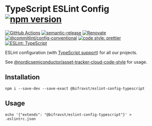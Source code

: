 # TypeScript ESLint Config [![npm version](https://img.shields.io/npm/v/@bifravst/eslint-config-typescript.svg)](https://www.npmjs.com/package/@bifravst/eslint-config-typescript)

[![GitHub Actions](https://github.com/bifravst/eslint-config-typescript/workflows/Semantic%20Release/badge.svg)](https://github.com/bifravst/eslint-config-typescript/actions)
[![semantic-release](https://img.shields.io/badge/%20%20%F0%9F%93%A6%F0%9F%9A%80-semantic--release-e10079.svg)](https://github.com/semantic-release/semantic-release)
[![Renovate](https://img.shields.io/badge/renovate-enabled-brightgreen.svg)](https://renovatebot.com)
[![@commitlint/config-conventional](https://img.shields.io/badge/%40commitlint-config--conventional-brightgreen)](https://github.com/conventional-changelog/commitlint/tree/master/@commitlint/config-conventional)
[![code style: prettier](https://img.shields.io/badge/code_style-prettier-ff69b4.svg)](https://github.com/prettier/prettier/)
[![ESLint: TypeScript](https://img.shields.io/badge/ESLint-TypeScript-blue.svg)](https://github.com/typescript-eslint/typescript-eslint)

ESLint configuration (with [TypeScript support](https://typescript-eslint.io/))
for all our projects.

See
[@nordicsemiconductor/asset-tracker-cloud-code-style](https://github.com/NordicSemiconductor/asset-tracker-cloud-code-style-js#readme)
for usage.

## Installation

    npm i --save-dev --save-exact @bifravst/eslint-config-typescript

## Usage

    echo '{"extends": "@bifravst/eslint-config-typescript"}' > .eslintrc.json
